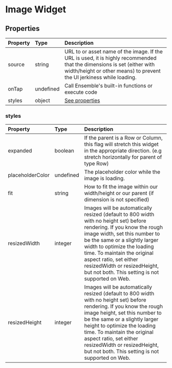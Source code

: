 # Image Widget

## Properties

| Property | Type      | Description                                                                                                                                                                                     |
| :------- | :-------- | :---------------------------------------------------------------------------------------------------------------------------------------------------------------------------------------------- |
| source   | string    | URL to or asset name of the image. If the URL is used, it is highly recommended that the dimensions is set (either with width/height or other means) to prevent the UI jerkiness while loading. |
| onTap    | undefined | Call Ensemble's built-in functions or execute code                                                                                                                                              |
| styles   | object    | [See properties](#styles)                                                                                                                                                                       |

### styles

| Property         | Type      | Description                                                                                                                                                                                                                                                                                                                                                        |
| :--------------- | :-------- | :----------------------------------------------------------------------------------------------------------------------------------------------------------------------------------------------------------------------------------------------------------------------------------------------------------------------------------------------------------------- |
| expanded         | boolean   | If the parent is a Row or Column, this flag will stretch this widget in the appropriate direction. (e.g stretch horizontally for parent of type Row)                                                                                                                                                                                                               |
| placeholderColor | undefined | The placeholder color while the image is loading.                                                                                                                                                                                                                                                                                                                  |
| fit              | string    | How to fit the image within our width/height or our parent (if dimension is not specified)                                                                                                                                                                                                                                                                         |
| resizedWidth     | integer   | Images will be automatically resized (default to 800 width with no height set) before rendering. If you know the rough image width, set this number to be the same or a slightly larger width to optimize the loading time. To maintain the original aspect ratio, set either resizedWidth or resizedHeight, but not both. This setting is not supported on Web.   |
| resizedHeight    | integer   | Images will be automatically resized (default to 800 width with no height set) before rendering. If you know the rough image height, set this number to be the same or a slightly larger height to optimize the loading time. To maintain the original aspect ratio, set either resizedWidth or resizedHeight, but not both. This setting is not supported on Web. |
